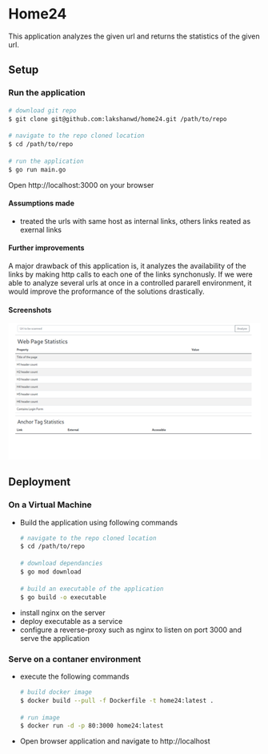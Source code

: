 Home24
===

This application analyzes the given url and returns the statistics of the given url.

## Setup
### Run the application
```sh
# download git repo
$ git clone git@github.com:lakshanwd/home24.git /path/to/repo

# navigate to the repo cloned location
$ cd /path/to/repo

# run the application
$ go run main.go
```
Open http://localhost:3000 on your browser

#### Assumptions made
* treated the urls with same host as internal links, others links reated as exernal links

#### Further improvements
A major drawback of this application is, it analyzes the availability of the links by making http calls to each one
of the links synchonusly.  If we were able to analyze several urls at once in a controlled pararell environment, it would
improve the proformance of the solutions drastically.

#### Screenshots
![screenshot1](/screenshots/screenshot1.png)
## Deployment

### On a Virtual Machine

* Build the application using following commands
    ```sh
    # navigate to the repo cloned location
    $ cd /path/to/repo

    # download dependancies 
    $ go mod download

    # build an executable of the application
    $ go build -o executable
    ```
* install nginx on the server
* deploy executable as a service
* configure a reverse-proxy such as nginx to listen on port 3000 and serve the application

### Serve on a contaner environment

* execute the following commands
    ```sh
    # build docker image
    $ docker build --pull -f Dockerfile -t home24:latest .

    # run image
    $ docker run -d -p 80:3000 home24:latest
    ```
* Open browser application and navigate to http://localhost